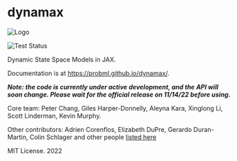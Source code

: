 # dynamax

![Logo](https://raw.githubusercontent.com/probml/dynamax/main/logo/logo.gif)

![Test Status](https://github.com/probml/dynamax/actions/workflows/run_tests.yml/badge.svg?branch=main)

Dynamic State Space Models in JAX.

Documentation is at https://probml.github.io/dynamax/.

***Note: the code is currently under active development, and the API will soon change. Please wait for the official release
on 11/14/22 before using.***


Core team: Peter Chang, Giles Harper-Donnelly, Aleyna Kara, Xinglong Li, Scott Linderman, Kevin Murphy.

Other contributors: Adrien Corenflos, Elizabeth DuPre, Gerardo Duran-Martin, Colin Schlager and other people [listed here](https://github.com/probml/dynamax/graphs/contributors)

MIT License. 2022






